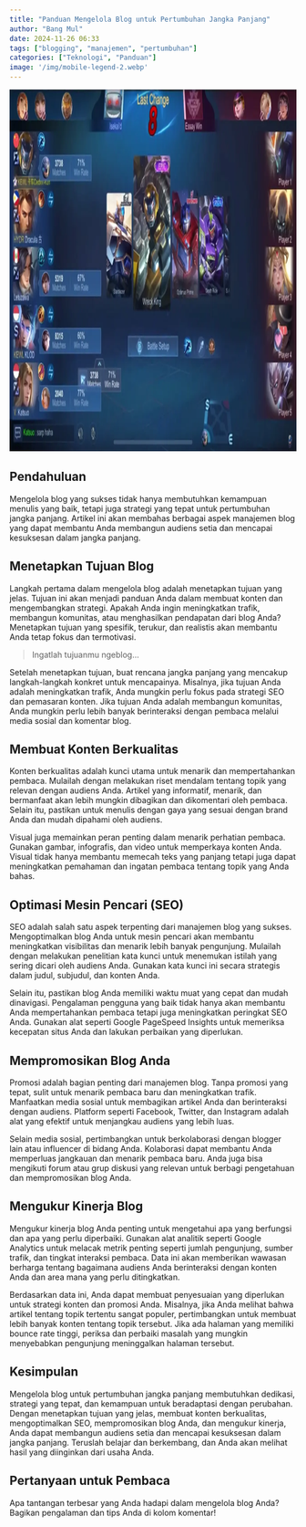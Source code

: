 ```yaml
---
title: "Panduan Mengelola Blog untuk Pertumbuhan Jangka Panjang"
author: "Bang Mul"
date: 2024-11-26 06:33
tags: ["blogging", "manajemen", "pertumbuhan"]
categories: ["Teknologi", "Panduan"]
image: '/img/mobile-legend-2.webp'
---
```


<img alt="mobile legend" height="634" src="/img/mobile-legend-2.webp" width="1280">

## Pendahuluan

Mengelola blog yang sukses tidak hanya membutuhkan kemampuan menulis yang baik, tetapi juga strategi yang tepat untuk pertumbuhan jangka panjang. Artikel ini akan membahas berbagai aspek manajemen blog yang dapat membantu Anda membangun audiens setia dan mencapai kesuksesan dalam jangka panjang.

## Menetapkan Tujuan Blog

Langkah pertama dalam mengelola blog adalah menetapkan tujuan yang jelas. Tujuan ini akan menjadi panduan Anda dalam membuat konten dan mengembangkan strategi. Apakah Anda ingin meningkatkan trafik, membangun komunitas, atau menghasilkan pendapatan dari blog Anda? Menetapkan tujuan yang spesifik, terukur, dan realistis akan membantu Anda tetap fokus dan termotivasi.

>Ingatlah tujuanmu ngeblog...

Setelah menetapkan tujuan, buat rencana jangka panjang yang mencakup langkah-langkah konkret untuk mencapainya. Misalnya, jika tujuan Anda adalah meningkatkan trafik, Anda mungkin perlu fokus pada strategi SEO dan pemasaran konten. Jika tujuan Anda adalah membangun komunitas, Anda mungkin perlu lebih banyak berinteraksi dengan pembaca melalui media sosial dan komentar blog.

## Membuat Konten Berkualitas

Konten berkualitas adalah kunci utama untuk menarik dan mempertahankan pembaca. Mulailah dengan melakukan riset mendalam tentang topik yang relevan dengan audiens Anda. Artikel yang informatif, menarik, dan bermanfaat akan lebih mungkin dibagikan dan dikomentari oleh pembaca. Selain itu, pastikan untuk menulis dengan gaya yang sesuai dengan brand Anda dan mudah dipahami oleh audiens.

Visual juga memainkan peran penting dalam menarik perhatian pembaca. Gunakan gambar, infografis, dan video untuk memperkaya konten Anda. Visual tidak hanya membantu memecah teks yang panjang tetapi juga dapat meningkatkan pemahaman dan ingatan pembaca tentang topik yang Anda bahas.

## Optimasi Mesin Pencari (SEO)

SEO adalah salah satu aspek terpenting dari manajemen blog yang sukses. Mengoptimalkan blog Anda untuk mesin pencari akan membantu meningkatkan visibilitas dan menarik lebih banyak pengunjung. Mulailah dengan melakukan penelitian kata kunci untuk menemukan istilah yang sering dicari oleh audiens Anda. Gunakan kata kunci ini secara strategis dalam judul, subjudul, dan konten Anda.

Selain itu, pastikan blog Anda memiliki waktu muat yang cepat dan mudah dinavigasi. Pengalaman pengguna yang baik tidak hanya akan membantu Anda mempertahankan pembaca tetapi juga meningkatkan peringkat SEO Anda. Gunakan alat seperti Google PageSpeed Insights untuk memeriksa kecepatan situs Anda dan lakukan perbaikan yang diperlukan.

## Mempromosikan Blog Anda

Promosi adalah bagian penting dari manajemen blog. Tanpa promosi yang tepat, sulit untuk menarik pembaca baru dan meningkatkan trafik. Manfaatkan media sosial untuk membagikan artikel Anda dan berinteraksi dengan audiens. Platform seperti Facebook, Twitter, dan Instagram adalah alat yang efektif untuk menjangkau audiens yang lebih luas.

Selain media sosial, pertimbangkan untuk berkolaborasi dengan blogger lain atau influencer di bidang Anda. Kolaborasi dapat membantu Anda memperluas jangkauan dan menarik pembaca baru. Anda juga bisa mengikuti forum atau grup diskusi yang relevan untuk berbagi pengetahuan dan mempromosikan blog Anda.

## Mengukur Kinerja Blog

Mengukur kinerja blog Anda penting untuk mengetahui apa yang berfungsi dan apa yang perlu diperbaiki. Gunakan alat analitik seperti Google Analytics untuk melacak metrik penting seperti jumlah pengunjung, sumber trafik, dan tingkat interaksi pembaca. Data ini akan memberikan wawasan berharga tentang bagaimana audiens Anda berinteraksi dengan konten Anda dan area mana yang perlu ditingkatkan.

Berdasarkan data ini, Anda dapat membuat penyesuaian yang diperlukan untuk strategi konten dan promosi Anda. Misalnya, jika Anda melihat bahwa artikel tentang topik tertentu sangat populer, pertimbangkan untuk membuat lebih banyak konten tentang topik tersebut. Jika ada halaman yang memiliki bounce rate tinggi, periksa dan perbaiki masalah yang mungkin menyebabkan pengunjung meninggalkan halaman tersebut.

## Kesimpulan

Mengelola blog untuk pertumbuhan jangka panjang membutuhkan dedikasi, strategi yang tepat, dan kemampuan untuk beradaptasi dengan perubahan. Dengan menetapkan tujuan yang jelas, membuat konten berkualitas, mengoptimalkan SEO, mempromosikan blog Anda, dan mengukur kinerja, Anda dapat membangun audiens setia dan mencapai kesuksesan dalam jangka panjang. Teruslah belajar dan berkembang, dan Anda akan melihat hasil yang diinginkan dari usaha Anda.

## Pertanyaan untuk Pembaca

Apa tantangan terbesar yang Anda hadapi dalam mengelola blog Anda? Bagikan pengalaman dan tips Anda di kolom komentar!